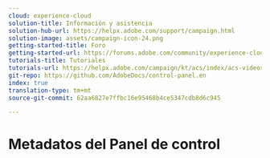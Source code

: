 ```yaml
---
cloud: experience-cloud
solution-title: Información y asistencia
solution-hub-url: https://helpx.adobe.com/support/campaign.html
solution-image: assets/campaign-icon-24.png
getting-started-title: Foro
getting-started-url: https://forums.adobe.com/community/experience-cloud/marketing-cloud/campaign/standard
tutorials-title: Tutoriales
tutorials-url: https://helpx.adobe.com/campaign/kt/acs/index/acs-videos.html
git-repo: https://github.com/AdobeDocs/control-panel.en
index: true
translation-type: tm+mt
source-git-commit: 62aa6827e7ffbc16e95468b4ce5347cdb8d6c945

---
```



# Metadatos del Panel de control
